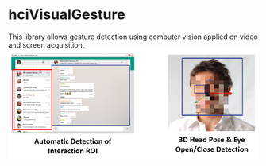 # hciVisualGesture
This library allows gesture detection using computer vision applied on video and screen acquisition.
![Screenshot](resources/images/hciVisualGesture.png)
